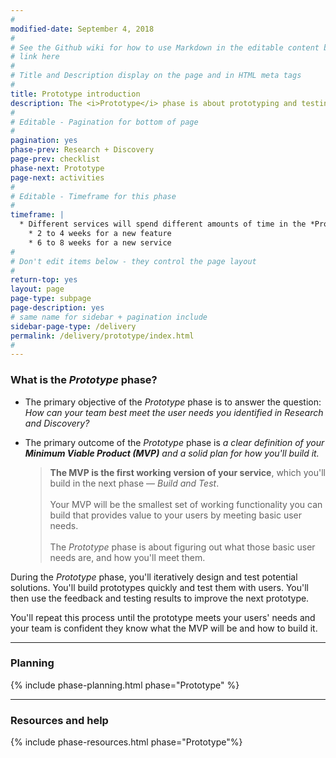 ```yaml
---
#
modified-date: September 4, 2018
#
# See the Github wiki for how to use Markdown in the editable content below:
# link here
#
# Title and Description display on the page and in HTML meta tags
#
title: Prototype introduction
description: The <i>Prototype</i> phase is about prototyping and testing hypotheses with users so you can decide how to meet the user needs you identified in <i>Research and Discovery</i>. Use this phase as your chance to test many different approaches with real users before building your service.
#
# Editable - Pagination for bottom of page
#
pagination: yes
phase-prev: Research + Discovery
page-prev: checklist
phase-next: Prototype
page-next: activities
#
# Editable - Timeframe for this phase
#
timeframe: |
  * Different services will spend different amounts of time in the *Prototype* phase, depending on the complexity of what the team needs to prototype and test. In general, plan to spend
    * 2 to 4 weeks for a new feature
    * 6 to 8 weeks for a new service
#
# Don't edit items below - they control the page layout
#
return-top: yes
layout: page
page-type: subpage
page-description: yes
# same name for sidebar + pagination include
sidebar-page-type: /delivery
permalink: /delivery/prototype/index.html
#
---
```


### What is the *Prototype* phase?

* The primary objective of the *Prototype* phase is to answer the question: *How can your team best meet the user needs you identified in Research and Discovery?*

* The primary outcome of the *Prototype* phase is *a clear definition of your **Minimum Viable Product (MVP)** and a solid plan for how you'll build it.*
  <blockquote class="plain-blockquote">
  <b>The MVP is the first working version of your service</b>, which you'll build in the next phase &mdash; <i>Build and Test</i>.
  <br/><br/>Your MVP will be the smallest set of working functionality you can build that provides value to your users by meeting basic user needs.
  <br/><br/>The <i>Prototype</i> phase is about figuring out what those basic user needs are, and how you'll meet them.
  </blockquote>

During the *Prototype* phase, you'll iteratively design and test potential solutions. You'll build prototypes quickly and test them with users. You'll then use the feedback and testing results to improve the next prototype.

You'll repeat this process until the prototype meets your users' needs and your team is confident they know what the MVP will be and how to build it.

<hr>

### Planning

{% include phase-planning.html phase="Prototype" %}

<hr>

### Resources and help

{% include phase-resources.html phase="Prototype"%}
<br/>
